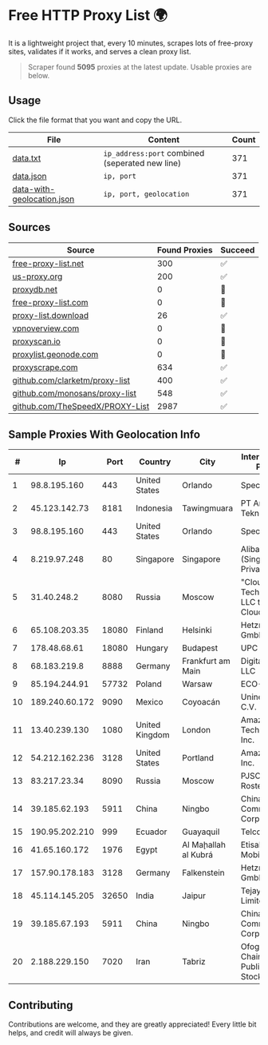 
# Free HTTP Proxy List 🌍

It is a lightweight project that, every 10 minutes, scrapes lots of free-proxy sites, validates if it works, and serves a clean proxy list.


> Scraper found **5095** proxies at the latest update. Usable proxies are below.

## Usage

Click the file format that you want and copy the URL.


|File|Content|Count|
|----|-------|-----|
|[data.txt](https://raw.githubusercontent.com/themiralay/Proxy-List-World/master/data.txt)|`ip_address:port` combined (seperated new line)|371|
|[data.json](https://raw.githubusercontent.com/themiralay/Proxy-List-World/master/data.json)|`ip, port`|371|
|[data-with-geolocation.json](https://raw.githubusercontent.com/themiralay/Proxy-List-World/master/data-with-geolocation.json)|`ip, port, geolocation`|371|

## Sources

|Source|Found Proxies|Succeed|
|------|-------------|-------|
|[free-proxy-list.net](https://free-proxy-list.net)|300|✅|
|[us-proxy.org](https://www.us-proxy.org)|200|✅|
|[proxydb.net](http://proxydb.net)|0|🚫|
|[free-proxy-list.com](https://free-proxy-list.com/?page=&port=&type%5B%5D=http&type%5B%5D=https&up_time=0&search=Search)|0|🚫|
|[proxy-list.download](https://www.proxy-list.download/HTTP)|26|✅|
|[vpnoverview.com](https://vpnoverview.com/privacy/anonymous-browsing/free-proxy-servers)|0|🚫|
|[proxyscan.io](https://www.proxyscan.io)|0|🚫|
|[proxylist.geonode.com](https://proxylist.geonode.com/api/proxy-list?limit=300&page=1&sort_by=lastChecked&sort_type=desc&protocols=http,https)|0|🚫|
|[proxyscrape.com](https://api.proxyscrape.com/v2/?request=displayproxies&protocol=http&timeout=10000&country=all&ssl=all&anonymity=all)|634|✅|
|[github.com/clarketm/proxy-list](https://raw.githubusercontent.com/clarketm/proxy-list/master/proxy-list-raw.txt)|400|✅|
|[github.com/monosans/proxy-list](https://raw.githubusercontent.com/monosans/proxy-list/main/proxies/http.txt)|548|✅|
|[github.com/TheSpeedX/PROXY-List](https://raw.githubusercontent.com/TheSpeedX/PROXY-List/master/http.txt)|2987|✅|


## Sample Proxies With Geolocation Info

|#|Ip|Port|Country|City|Internet Service Provider|
|-|--|----|-------|----|-------------------------|
|1|98.8.195.160|443|United States|Orlando|Spectrum|
|2|45.123.142.73|8181|Indonesia|Tawingmuara|PT Anten Sarana Teknologi|
|3|98.8.195.160|443|United States|Orlando|Spectrum|
|4|8.219.97.248|80|Singapore|Singapore|Alibaba Cloud (Singapore) Private Limited|
|5|31.40.248.2|8080|Russia|Moscow|"Cloud Technologies" LLC trading as Cloud.ru|
|6|65.108.203.35|18080|Finland|Helsinki|Hetzner Online GmbH|
|7|178.48.68.61|18080|Hungary|Budapest|UPC|
|8|68.183.219.8|8888|Germany|Frankfurt am Main|DigitalOcean, LLC|
|9|85.194.244.91|57732|Poland|Warsaw|ECO-ATMAN|
|10|189.240.60.172|9090|Mexico|Coyoacán|Uninet S.A. de C.V.|
|11|13.40.239.130|1080|United Kingdom|London|Amazon Technologies Inc.|
|12|54.212.162.236|3128|United States|Portland|Amazon.com, Inc.|
|13|83.217.23.34|8090|Russia|Moscow|PJSC Rostelecom|
|14|39.185.62.193|5911|China|Ningbo|China Mobile Communications Corporation|
|15|190.95.202.210|999|Ecuador|Guayaquil|Telconet S.A|
|16|41.65.160.172|1976|Egypt|Al Maḩallah al Kubrá|Etisalat Misr Mobile BB|
|17|157.90.178.183|3128|Germany|Falkenstein|Hetzner Online GmbH|
|18|45.114.145.205|32650|India|Jaipur|Tejays Dynamic Limited|
|19|39.185.67.193|5911|China|Ningbo|China Mobile Communications Corporation|
|20|2.188.229.150|7020|Iran|Tabriz|Ofogh Koroush Chain Store Public Joint Stock|



## Contributing

Contributions are welcome, and they are greatly appreciated! Every
little bit helps, and credit will always be given.

